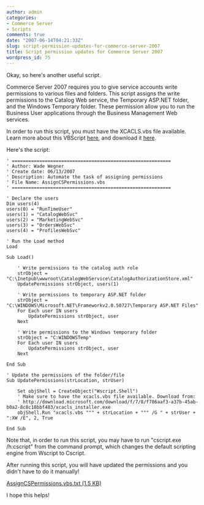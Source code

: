 ```yaml
---
author: admin
categories:
- Commerce Server
- Scripts
comments: true
date: "2007-06-14T04:21:33Z"
slug: script-permission-updates-for-commerce-server-2007
title: Script permission updates for Commerce Server 2007
wordpress_id: 75
---
```


Okay, so here's another useful script.

Commerce Server 2007 requires you to give service accounts write permissions to various files and folders. This script assigns the write permissions to the Catalog Web service, the Temporary ASP.NET folder, and the Windows Temporary folder. These permission allow you to run the Business User applications through the Business Management Web services.

In order to run this script, you must have the XCACLS.vbs file available. Learn more about this VBScript [here](http://support.microsoft.com/kb/825751), and download it [here](http://download.microsoft.com/download/f/7/8/f786aaf3-a37b-45ab-b0a2-8c8c18bbf483/xcacls_installer.exe).

Here's the script:

	' ==========================================================  
	' Author: Wade Wegner  
	' Create date: 06/13/2007  
	' Description: Automate the task of assigning permissions  
	' File Name: AssignCSPermissions.vbs  
	' ==========================================================  
	  
	' Declare the users  
	Dim users(4)  
	users(0) = "RunTimeUser"  
	users(1) = "CatalogWebSvc"  
	users(2) = "MarketingWebSvc"  
	users(3) = "OrdersWebSvc"  
	users(4) = "ProfilesWebSvc"  
	  
	' Run the Load method  
	Load  
	  
	Sub Load()  
		  
		' Write permissions to the catalog auth role  
		strObject = "C:\Inetpub\wwwroot\CatalogWebService\CatalogAuthorizationStore.xml"  
		UpdatePermissions strObject, users(1)  
		  
		' Write permissions to temporary ASP.NET folder  
		strObject = "C:\WINDOWS\Microsoft.NET\Frameworkv2.0.50727\Temporary ASP.NET Files"  
		For Each user IN users  
			UpdatePermissions strObject, user  
		Next   
		  
		' Write permissions to the Windows temporary folder  
		strObject = "C:WINDOWSTemp"  
		For Each user IN users  
			UpdatePermissions strObject, user  
		Next   
	  
	End Sub  
	  
	' Update the permissions of the folder/file  
	Sub UpdatePermissions(strLocation, strUser)  
		  
		Set objShell = CreateObject("Wscript.Shell")   
		' Make sure to have the xcacls.vbs file available. Download from:  
		' http://download.microsoft.com/download/f/7/8/f786aaf3-a37b-45ab-b0a2-8c8c18bbf483/xcacls_installer.exe  
		objShell.Run "xcacls.vbs """ + strLocation + """ /G " + strUser + ":XW /E", 2, True
		  
	End Sub

Note that, in order to run this script, you may have to run "cscript.exe /h:cscript" from the command prompt, which changes the default scripting engine from Wscript to Cscript.

After running this script, you will have updated the permissions and you didn't have to do it manually!

[AssignCSPermissions.vbs.txt (1.5 KB)](https://wadewegner.blob.core.windows.net/wordpress/content/binary/AssignCSPermissions.vbs.txt)

I hope this helps!
